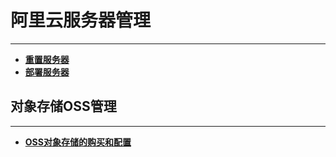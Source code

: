 # 阿里云服务器管理

---

- [**重置服务器**](https://code.aliyun.com/kangxianghui/server/blob/master/chongzhi.md)
- [**部署服务器**](https://code.aliyun.com/kangxianghui/server/blob/master/bushu.MD)  

## 对象存储OSS管理

---

- [**OSS对象存储的购买和配置**](https://code.aliyun.com/kangxianghui/server/blob/master/oss.md)  
